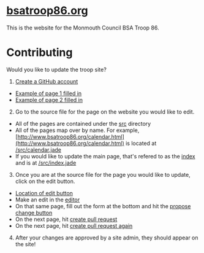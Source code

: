 # [bsatroop86.org](http://www.bsatroop86.org/)

This is the website for the Monmouth Council BSA Troop 86.

# Contributing

Would you like to update the troop site?

1. [Create a GitHub account](https://github.com/join)
  - [Example of page 1 filled in](https://raw.githubusercontent.com/BSATroop86/Website/master/docs/account1.png)
  - [Example of page 2 filled in](https://raw.githubusercontent.com/BSATroop86/Website/master/docs/account2.png)
2. Go to the source file for the page on the  website you would like to edit.
  - All of the pages are contained under the [src](https://github.com/BSATroop86/Website/tree/master/src) directory
  - All of the pages map over by name. For example, [http://www.bsatroop86.org/calendar.html](http://www.bsatroop86.org/calendar.html) is located at [/src/calendar.jade](https://github.com/BSATroop86/Website/blob/master/src/calendar.jade)
  - If you would like to update the main page, that's refered to as the [index](https://github.com/BSATroop86/Website/blob/master/src/index.jade) and is at [/src/index.jade](https://github.com/BSATroop86/Website/blob/master/src/index.jade)
3. Once you are at the source file for the page you would like to update, click on the edit button.
  - [Location of edit button](https://raw.githubusercontent.com/BSATroop86/Website/master/docs/editButton.png)
  - Make an edit in the [editor](https://raw.githubusercontent.com/BSATroop86/Website/master/docs/editor.png)
  - On that same page, fill out the form at the bottom and hit the [propose change button](https://raw.githubusercontent.com/BSATroop86/Website/master/docs/proposeChange.png)
  - On the next page, hit [create pull request](https://raw.githubusercontent.com/BSATroop86/Website/master/docs/createPullRequest1.png)
  - On the next page, hit [create pull request again](https://raw.githubusercontent.com/BSATroop86/Website/master/docs/createPullRequest2.png)
4. After your changes are approved by a site admin, they should appear on the site!
